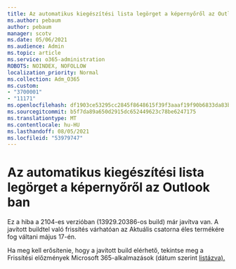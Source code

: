 ```yaml
---
title: Az automatikus kiegészítési lista legörget a képernyőről az Outlook ban
ms.author: pebaum
author: pebaum
manager: scotv
ms.date: 05/06/2021
ms.audience: Admin
ms.topic: article
ms.service: o365-administration
ROBOTS: NOINDEX, NOFOLLOW
localization_priority: Normal
ms.collection: Adm_O365
ms.custom:
- "3700001"
- "11171"
ms.openlocfilehash: df1903ce53295cc2845f8648615f39f3aaaf19f90b6833da83b27ba836e44d4e
ms.sourcegitcommit: b5f7da89a650d2915dc652449623c78be6247175
ms.translationtype: MT
ms.contentlocale: hu-HU
ms.lasthandoff: 08/05/2021
ms.locfileid: "53979747"
---
```

# <a name="autocomplete-list-scrolls-off-the-screen-in-outlook-desktop"></a>Az automatikus kiegészítési lista legörget a képernyőről az Outlook ban

Ez a hiba a 2104-es verzióban (13929.20386-os build) már javítva van. A javított buildtel való frissítés várhatóan az Aktuális csatorna éles termékére fog váltani május 17-én. 

Ha meg kell erősítenie, hogy a javított build elérhető, tekintse meg a Frissítési előzmények Microsoft 365-alkalmazások (dátum szerint [listázva).](/officeupdates/update-history-microsoft365-apps-by-date)